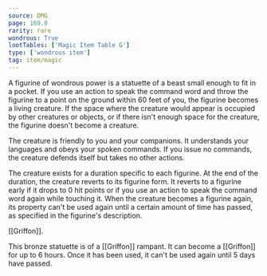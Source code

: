```yaml
---
source: DMG
page: 169.0
rarity: rare
wondrous: True
lootTables: ['Magic Item Table G']
type: ['wondrous item']
tag: item/magic
---
```


A figurine of wondrous power is a statuette of a beast small enough to fit in a pocket. If you use an action to speak the command word and throw the figurine to a point on the ground within 60 feet of you, the figurine becomes a living creature. If the space where the creature would appear is occupied by other creatures or objects, or if there isn't enough space for the creature, the figurine doesn't become a creature.

The creature is friendly to you and your companions. It understands your languages and obeys your spoken commands. If you issue no commands, the creature defends itself but takes no other actions.

The creature exists for a duration specific to each figurine. At the end of the duration, the creature reverts to its figurine form. It reverts to a figurine early if it drops to 0 hit points or if you use an action to speak the command word again while touching it. When the creature becomes a figurine again, its property can't be used again until a certain amount of time has passed, as specified in the figurine's description.

[[Griffon]].

This bronze statuette is of a [[Griffon]] rampant. It can become a [[Griffon]] for up to 6 hours. Once it has been used, it can't be used again until 5 days have passed.


